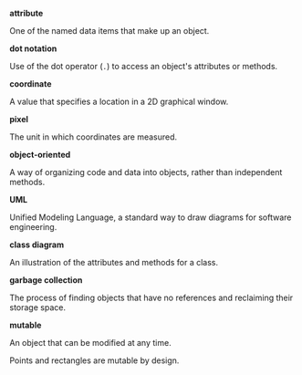 **attribute**

One of the named data items that make up an object.



**dot notation**

Use of the dot operator (`.`) to access an object's attributes or methods.



**coordinate**

A value that specifies a location in a 2D graphical window.



**pixel**

The unit in which coordinates are measured.



**object-oriented**

A way of organizing code and data into objects, rather than independent methods.



**UML**

Unified Modeling Language, a standard way to draw diagrams for software engineering.



**class diagram**

An illustration of the attributes and methods for a class.



**garbage collection**

The process of finding objects that have no references and reclaiming their storage space.



**mutable**

An object that can be modified at any time.

Points and rectangles are mutable by design.